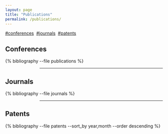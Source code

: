 ```yaml
---
layout: page
title: "Publications"
permalink: /publications/
---
```



<div class="container">
    <main>
    <section class="navbar-section">
        <div class="c-article__footer u-clearfix"> 
            <div class="c-article__tag">
                <a href="#conferences">#conferences</a>&nbsp;
                <a href="#journals">#journals</a>&nbsp;
                <a href="#patents">#patents</a>
            </div>
        </div>
    </section>
    <section class="publication-section">
        <a id="conferences">
        <h2 class="highlight">Conferences</h2>
        </a>
            {% bibliography --file publications %}
    </section> 
    <div style="max-width:620px;margin-left:110px">
        <hr class="hr-publications">
    </div>    
    <section class="publication-section">
        <a id="journals">
        <h2 class="highlight">Journals</h2></a>
            {% bibliography --file journals %}
    </section>
    <div style="max-width:620px;margin-left:110px">
        <hr class="hr-publications">
    </div> 
    <section class="publication-section">
        <a id="patents">
        <h2 class="highlight">Patents</h2></a>
            {% bibliography --file patents --sort_by year,month --order descending %}
    </section> 
    
    

</main>
</div>

